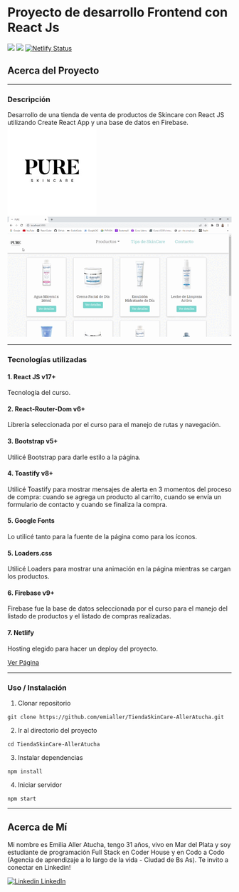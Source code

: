 # Proyecto de desarrollo Frontend con React Js
<img src="https://upload.wikimedia.org/wikipedia/commons/thumb/a/a7/React-icon.svg/539px-React-icon.svg.png" width="50" height="auto"/> <img src="https://bookface-images.s3.amazonaws.com/logos/e6b073de207210d17ba46f14e98095613c20b4fd.png" width="100" height="auto"/> [![Netlify Status](https://api.netlify.com/api/v1/badges/e57a2d03-5529-4630-8def-934b276c084b/deploy-status)](https://app.netlify.com/sites/pureskincare/deploys)

## Acerca del Proyecto

-------------------------

### Descripción

Desarrollo de una tienda de venta de productos de Skincare con React JS utilizando Create React App y una base de datos en Firebase.
![logoPure](public/pure.jpg)
![pureGif](public/pureGif.gif)

-------------------------

### Tecnologías utilizadas

#### 1. React JS v17+ 
Tecnología del curso.
#### 2. React-Router-Dom v6+
Librería seleccionada por el curso para el manejo de rutas y navegación.
#### 3. Bootstrap v5+
Utilicé Bootstrap para darle estilo a la página.
#### 4. Toastify v8+
Utilicé Toastify para mostrar mensajes de alerta en 3 momentos del proceso de compra: cuando se agrega un producto al carrito, cuando se envía un formulario de contacto y cuando se finaliza la compra.
#### 5. Google Fonts
Lo utilicé tanto para la fuente de la página como para los íconos.
#### 5. Loaders.css
Utilicé Loaders para mostrar una animación en la página mientras se cargan los productos.
#### 6. Firebase v9+
Firebase fue la base de datos seleccionada por el curso para el manejo del listado de productos y el listado de compras realizadas.
#### 7. Netlify 
Hosting elegido para hacer un deploy del proyecto.

[Ver Página](https://pureskincare.netlify.app/)

------------------------------
### Uso / Instalación

1. Clonar repositorio
```
git clone https://github.com/emialler/TiendaSkinCare-AllerAtucha.git
```
2. Ir al directorio del proyecto
```
cd TiendaSkinCare-AllerAtucha
```
3. Instalar dependencias
```
npm install
```
4. Iniciar servidor
```
npm start
```
------------------------------

## Acerca de Mí

Mi nombre es Emilia Aller Atucha, tengo 31 años, vivo en Mar del Plata y soy estudiante de programación Full Stack en Coder House y en Codo a Codo (Agencia de aprendizaje a lo largo de la vida - Ciudad de Bs As).
Te invito a conectar en Linkedin!

[![Linkedin](https://i.stack.imgur.com/gVE0j.png) LinkedIn](https://www.linkedin.com/in/emilia-aller-atucha/)

